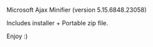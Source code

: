 Microsoft Ajax Minifier (version 5.15.6848.23058)

Includes installer + Portable zip file.

Enjoy :)